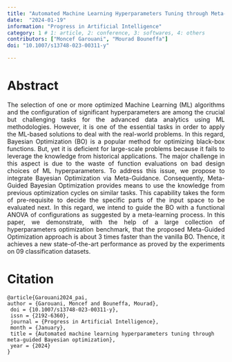 ```yaml
---
title: "Automated Machine Learning Hyperparameters Tuning through Meta-Guided Bayesian Optimization"
date:  "2024-01-19"
information: "Progress in Artificial Intelligence"
category: 1 # 1: article, 2: conference, 3: softwares, 4: others
contributors: ["Moncef Garouani", "Mourad Bouneffa"]
doi: "10.1007/s13748-023-00311-y"

---
```


# Abstract
<p style='text-align: justify;'>
The selection of one or more optimized Machine Learning (ML) algorithms and the configuration of significant hyperparameters are among the crucial but challenging tasks for the advanced data analytics using ML methodologies. However, it is one of the essential tasks in order to apply the ML-based solutions to deal with the real-world problems. In this regard, Bayesian Optimization (BO) is a popular method for optimizing black-box functions. But, yet it is deficient for large-scale problems because it fails to leverage the knowledge from historical applications. The major challenge in this aspect is due to the waste of function evaluations on bad design choices of ML hyperparameters. To address this issue, we propose to integrate Bayesian Optimization via Meta-Guidance. Consequently, Meta-Guided Bayesian Optimization provides means to use the knowledge from previous optimization cycles on similar tasks. This capability takes the form of pre-requisite to decide the specific parts of the input space to be evaluated next. In this regard, we intend to guide the BO with a functional ANOVA of configurations as suggested by a meta-learning process. In this paper, we demonstrate, with the help of a large collection of hyperparameters optimization benchmark, that the proposed Meta-Guided Optimization approach is about 3 times faster than the vanilla BO. Thence, it achieves a new state-of-the-art performance as proved by the experiments on 09 classification datasets.
</p>


 
# Citation

```
@article{Garouani2024_pai,
author = {Garouani, Moncef and Bouneffa, Mourad},
 doi = {10.1007/s13748-023-00311-y},
 issn = {2192-6360},
 journal = {Progress in Artificial Intelligence},
 month = {January},
 title = {Automated machine learning hyperparameters tuning through meta-guided Bayesian optimization},
 year = {2024}
}
```
